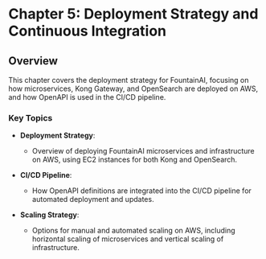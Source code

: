 # Chapter 5: Deployment Strategy and Continuous Integration

## Overview

This chapter covers the deployment strategy for FountainAI, focusing on how microservices, Kong Gateway, and OpenSearch are deployed on AWS, and how OpenAPI is used in the CI/CD pipeline.

### Key Topics
- **Deployment Strategy**:
  - Overview of deploying FountainAI microservices and infrastructure on AWS, using EC2 instances for both Kong and OpenSearch.
  
- **CI/CD Pipeline**:
  - How OpenAPI definitions are integrated into the CI/CD pipeline for automated deployment and updates.
  
- **Scaling Strategy**:
  - Options for manual and automated scaling on AWS, including horizontal scaling of microservices and vertical scaling of infrastructure.


